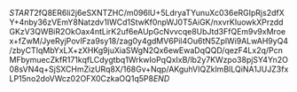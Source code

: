 $START$2fQ8ER6li2j6eSXNTZHC/m096lU+5LdryaTYunuXc036eRGIpRjs2dfXY+4nby36zVEmY8Natzdv1IWCd1StwKf0npWJ0T5AiGK/nxvrKluowkXPrzddGKzV3QWBiR2OkOax4ntLirK2uf6eAUpGcNvvcqe8UbJtd3FfQEm9v9xMroex+fZwM/JyeRyjPovIFza9sy18/zag0y4gdMV6Pil4Ou6tN5ZplWi9ALwAH9yQ4/zbyCTIqMbYxLX+zXHKg9juXiaSWgN2Qx6ewEwaDqQQD/qezF4Lx2q/PcnMFbymuecZkfR171kqfLCdygtbq1WrkwIoPqQxIxB/lb2y7KWzpo38pjSY4Yn2O08sVN4q+SjSXCHmZizURq8X/168Gv+Nqp/AKguhVIQZklmBILQiNA1JUJZ3fxLP15no2doVWcz02OFX0CzkaOQ1q5P8$END$